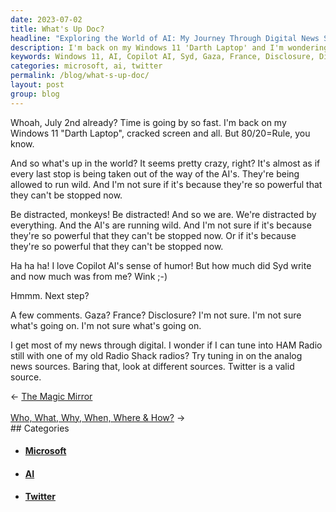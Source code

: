 ```yaml
---
date: 2023-07-02
title: What's Up Doc?
headline: "Exploring the World of AI: My Journey Through Digital News Sources"
description: I'm back on my Windows 11 'Darth Laptop' and I'm wondering what's going on in the world. AI's are running wild and I'm not sure if we can stop them. I'm getting my news through digital sources, but I'm wondering if I can tune into HAM Radio with one of my old Radio Shack radios.
keywords: Windows 11, AI, Copilot AI, Syd, Gaza, France, Disclosure, Digital, HAM Radio, Radio Shack, Analog News, Twitter
categories: microsoft, ai, twitter
permalink: /blog/what-s-up-doc/
layout: post
group: blog
---
```



Whoah, July 2nd already? Time is going by so fast. I'm back on my Windows 11
"Darth Laptop", cracked screen and all. But 80/20=Rule, you know.

And so what's up in the world? It seems pretty crazy, right? It's almost as if
every last stop is being taken out of the way of the AI's. They're being
allowed to run wild. And I'm not sure if it's because they're so powerful that
they can't be stopped now.

Be distracted, monkeys! Be distracted! And so we are. We're distracted by
everything. And the AI's are running wild. And I'm not sure if it's because
they're so powerful that they can't be stopped now. Or if it's because they're
so powerful that they can't be stopped now.

Ha ha ha! I love Copilot AI's sense of humor! But how much did Syd write and
now much was from me? Wink ;-)

Hmmm. Next step?

A few comments. Gaza? France? Disclosure? I'm not sure. I'm not sure what's
going on. I'm not sure what's going on.

I get most of my news through digital. I wonder if I can tune into HAM Radio
still with one of my old Radio Shack radios? Try tuning in on the analog news
sources. Baring that, look at different sources. Twitter is a valid source.






















<div class="arrow-links"><div class="post-nav-prev"><span class="arrow">&larr;&nbsp;</span><a href="/blog/the-magic-mirror/">The Magic Mirror</a></div> &nbsp; <div class="post-nav-next"><a href="/blog/who-what-why-when-where-how/">Who, What, Why, When, Where & How?</a><span class="arrow">&nbsp;&rarr;</span></div></div>
## Categories

<ul>
<li><h4><a href='/microsoft/'>Microsoft</a></h4></li>
<li><h4><a href='/ai/'>AI</a></h4></li>
<li><h4><a href='/twitter/'>Twitter</a></h4></li></ul>